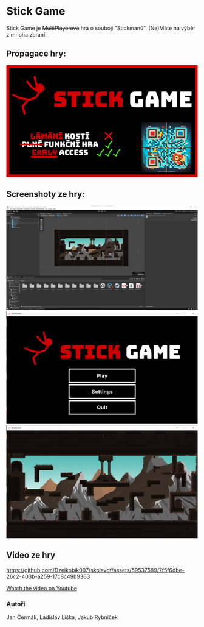 # Stick Game

Stick Game je ~~MultiPlayerová~~ hra o souboji "Stickmanů". (Ne)Máte na výběr z mnoha zbraní.

## Propagace hry:
![Plakát hry](plakat.png)
## Screenshoty ze hry:
![Screenshot Unity Editoru](Editor.png)
![Screenshot Menu](MainMenu.png)
![Screenshot ve hře](InGame.png)
## Video ze hry
https://github.com/Dzejkobik007/skolavdf/assets/59537589/7f5f6dbe-26c2-403b-a259-17c8c49b9363

[Watch the video on Youtube](https://youtu.be/bP5XG1JxTZI)
### Autoři
Jan Čermák, Ladislav Liška, Jakub Rybníček 




